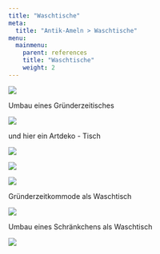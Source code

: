 ```yaml
---
title: "Waschtische"
meta:
  title: "Antik-Ameln > Waschtische"
menu:
  mainmenu:
    parent: references
    title: "Waschtische"
    weight: 2
---
```

![](/img/Waschtisch%20(600%20x%20450).jpg.jpg)

Umbau eines Gründerzeitisches   

![](/img/DSC_0212.jpg)

und hier ein Artdeko - Tisch

![](/img/IMG_20140128_114735.jpg)

![](/img/IMG_20140125_113421.jpg)

![](/img/IMG_20140128_114657.jpg)

Gründerzeitkommode als Waschtisch

![](/img/20170421_111349.jpg)

Umbau eines Schränkchens als Waschtisch

![](/img/waschtisch.JPG)